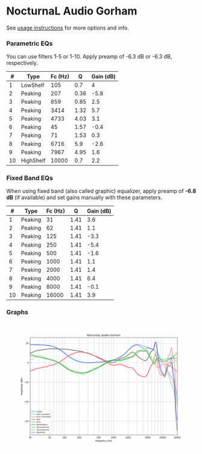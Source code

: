 # NocturnaL Audio Gorham
See [usage instructions](https://github.com/jaakkopasanen/AutoEq#usage) for more options and info.

### Parametric EQs
You can use filters 1-5 or 1-10. Apply preamp of -6.3 dB or -6.3 dB, respectively.

|   # | Type      |   Fc (Hz) |    Q |   Gain (dB) |
|-----|-----------|-----------|------|-------------|
|   1 | LowShelf  |       105 | 0.7  |         4   |
|   2 | Peaking   |       207 | 0.36 |        -5.8 |
|   3 | Peaking   |       859 | 0.85 |         2.5 |
|   4 | Peaking   |      3414 | 1.32 |         5.7 |
|   5 | Peaking   |      4733 | 4.03 |         3.1 |
|   6 | Peaking   |        45 | 1.57 |        -0.4 |
|   7 | Peaking   |        71 | 1.53 |         0.3 |
|   8 | Peaking   |      6716 | 5.9  |        -2.6 |
|   9 | Peaking   |      7967 | 4.95 |         1.6 |
|  10 | HighShelf |     10000 | 0.7  |         2.2 |

### Fixed Band EQs
When using fixed band (also called graphic) equalizer, apply preamp of **-6.8 dB** (if available) and set gains manually with these parameters.

|   # | Type    |   Fc (Hz) |    Q |   Gain (dB) |
|-----|---------|-----------|------|-------------|
|   1 | Peaking |        31 | 1.41 |         3.6 |
|   2 | Peaking |        62 | 1.41 |         1.1 |
|   3 | Peaking |       125 | 1.41 |        -3.3 |
|   4 | Peaking |       250 | 1.41 |        -5.4 |
|   5 | Peaking |       500 | 1.41 |        -1.6 |
|   6 | Peaking |      1000 | 1.41 |         1.1 |
|   7 | Peaking |      2000 | 1.41 |         1.4 |
|   8 | Peaking |      4000 | 1.41 |         6.4 |
|   9 | Peaking |      8000 | 1.41 |        -0.1 |
|  10 | Peaking |     16000 | 1.41 |         3.9 |

### Graphs
![](./NocturnaL%20Audio%20Gorham.png)
